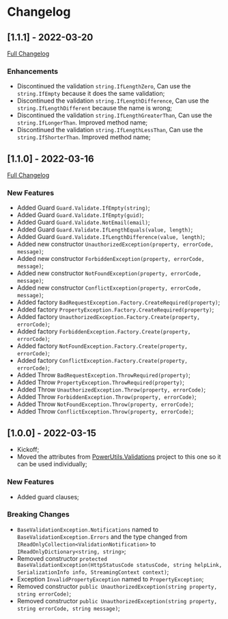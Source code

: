 # Changelog




## [1.1.1] - 2022-03-20
[Full Changelog](https://github.com/TechNobre/PowerUtils.GuardClauses.Validations/compare/v1.1.0...v1.1.1)


### Enhancements
- Discontinued the validation `string.IfLengthZero`, Can use the `string.IfEmpty` because it does the same validation;
- Discontinued the validation `string.IfLengthDifference`, Can use the `string.IfLengthDifferent` because the name is wrong;
- Discontinued the validation `string.IfLengthGreaterThan`, Can use the `string.IfLongerThan`. Improved method name;
- Discontinued the validation `string.IfLengthLessThan`, Can use the `string.IfShorterThan`. Improved method name;




## [1.1.0] - 2022-03-16
[Full Changelog](https://github.com/TechNobre/PowerUtils.GuardClauses.Validations/compare/v1.0.0...v1.1.0)


### New Features
- Added Guard `Guard.Validate.IfEmpty(string)`;
- Added Guard `Guard.Validate.IfEmpty(guid)`;
- Added Guard `Guard.Validate.NotEmail(email)`;
- Added Guard `Guard.Validate.IfLengthEquals(value, length)`;
- Added Guard `Guard.Validate.IfLengthDifference(value, length)`;
- Added new constructor `UnauthorizedException(property, errorCode, message)`;
- Added new constructor `ForbiddenException(property, errorCode, message)`;
- Added new constructor `NotFoundException(property, errorCode, message)`;
- Added new constructor `ConflictException(property, errorCode, message)`;
- Added factory `BadRequestException.Factory.CreateRequired(property)`;
- Added factory `PropertyException.Factory.CreateRequired(property)`;
- Added factory `UnauthorizedException.Factory.Create(property, errorCode)`;
- Added factory `ForbiddenException.Factory.Create(property, errorCode)`;
- Added factory `NotFoundException.Factory.Create(property, errorCode)`;
- Added factory `ConflictException.Factory.Create(property, errorCode)`;
- Added Throw `BadRequestException.ThrowRequired(property)`;
- Added Throw `PropertyException.ThrowRequired(property)`;
- Added Throw `UnauthorizedException.Throw(property, errorCode)`;
- Added Throw `ForbiddenException.Throw(property, errorCode)`;
- Added Throw `NotFoundException.Throw(property, errorCode)`;
- Added Throw `ConflictException.Throw(property, errorCode)`;




## [1.0.0] - 2022-03-15

- Kickoff;
- Moved the attributes from [PowerUtils.Validations](https://github.com/TechNobre/PowerUtils.Validations) project to this one so it can be used individually;


### New Features

- Added guard clauses;


### Breaking Changes

- `BaseValidationException.Notifications` named to `BaseValidationException.Errors` and the type changed from `IReadOnlyCollection<ValidationNotification>` to `IReadOnlyDictionary<string, string>`;
- Removed constructor `protected BaseValidationException(HttpStatusCode statusCode, string helpLink, SerializationInfo info, StreamingContext context)`;
- Exception `InvalidPropertyException` named to `PropertyException`;
- Removed constructor `public UnauthorizedException(string property, string errorCode)`;
- Removed constructor `public UnauthorizedException(string property, string errorCode, string message)`;